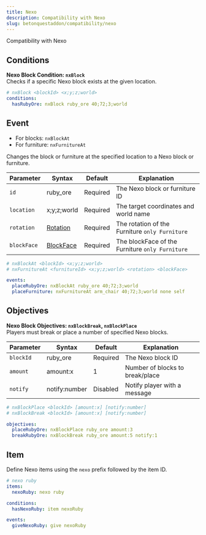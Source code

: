```yaml
---
title: Nexo
description: Compatibility with Nexo
slug: betonquestaddon/compatibility/nexo
---
```


Compatibility with Nexo

## Conditions

**Nexo Block Condition: `nxBlock`**\
Checks if a specific Nexo block exists at the given location.

```yaml
# nxBlock <blockId> <x;y;z;world>
conditions:
  hasRubyOre: nxBlock ruby_ore 40;72;3;world
```

## Event
- For blocks: `nxBlockAt`
- For furniture: `nxFurnitureAt`

Changes the block or furniture at the specified location to a Nexo block or furniture.

| Parameter   | Syntax                                                                          | Default  | Explanation                                     |
|-------------|---------------------------------------------------------------------------------|----------|-------------------------------------------------|
| `id`        | ruby_ore                                                                        | Required | The Nexo block or furniture ID                  |
| `location`  | x;y;z;world                                                                     | Required | The target coordinates and world name           |
| `rotation`  | [Rotation](https://jd.papermc.io/paper/1.21.8/org/bukkit/Rotation.html)         | Required | The rotation of the Furniture `only Furniture`  |
| `blockFace` | [BlockFace](https://jd.papermc.io/paper/1.21.8/org/bukkit/block/BlockFace.html) | Required | The blockFace of the Furniture `only Furniture` |

```yaml
# nxBlockAt <blockId> <x;y;z;world>
# nxFurnitureAt <furnitureId> <x;y;z;world> <rotation> <blockFace>

events:
  placeRubyOre: nxBlockAt ruby_ore 40;72;3;world
  placeFurniture: nxFurnitureAt arm_chair 40;72;3;world none self
```

## **Objectives**

**Nexo Block Objectives: `nxBlockBreak`, `nxBlockPlace`**\
Players must break or place a number of specified Nexo blocks.

| Parameter | Syntax        | Default  | Explanation                     |
|-----------|---------------|----------|---------------------------------|
| `blockId` | ruby_ore      | Required | The Nexo block ID               |
| `amount`  | amount:x      | 1        | Number of blocks to break/place |
| `notify`  | notify:number | Disabled | Notify player with a message    |
```yaml
# nxBlockPlace <blockId> [amount:x] [notify:number]
# nxBlockBreak <blockId> [amount:x] [notify:number]

objectives:
  placeRubyOre: nxBlockPlace ruby_ore amount:3
  breakRubyOre: nxBlockBreak ruby_ore amount:5 notify:1
```

## Item

Define Nexo items using the `nexo` prefix followed by the item ID.

```yaml
# nexo ruby
items:
  nexoRuby: nexo ruby

conditions:
  hasNexoRuby: item nexoRuby

events:
  giveNexoRuby: give nexoRuby
```